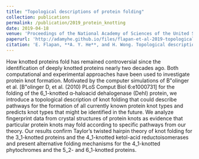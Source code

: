 ```yaml
---
title: "Topological descriptions of protein folding"
collection: publications
permalink: /publication/2019_protein_knotting
date: 2019-04-18
venue: 'Proceedings of the National Academy of Sciences of the United States of America'
paperurl: 'http://adamyhe.github.io/files/flapan-et-al-2019-topological-descriptions-of-protein-folding.pdf'
citation: 'E. Flapan, **A. Y. He**, and H. Wong. Topological descriptions of protein folding. *Proc. Natl. Acad. Sci. U.S.A.*, doi:10.1073/pnas.1808312116.'
---
```


How knotted proteins fold has remained controversial since the identification of deeply knotted proteins nearly two decades ago. Both computational and experimental approaches have been used to investigate protein knot formation. Motivated by the computer simulations of B\"olinger et al. [B\"olinger D, et al. (2010) PLoS Comput Biol 6:e1000731] for the folding of the 6_1-knotted α-haloacid dehalogenase (DehI) protein, we introduce a topological description of knot folding that could describe pathways for the formation of all currently known protein knot types and predicts knot types that might be identified in the future. We analyze fingerprint data from crystal structures of protein knots as evidence that particular protein knots may fold according to specific pathways from our theory. Our results confirm Taylor’s twisted hairpin theory of knot folding for the 3_1-knotted proteins and the 4_1-knotted ketol-acid reductoisomerases and present alternative folding mechanisms for the 4_1-knotted phytochromes and the 5_2- and 6_1-knotted proteins.
